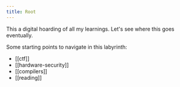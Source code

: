 ```yaml
---
title: Root
---
```


This a digital hoarding of all my learnings. Let's see where this goes eventually.

Some starting points to navigate in this labyrinth:
- [[ctf]]
- [[hardware-security]]
- [[compilers]]
- [[reading]]
